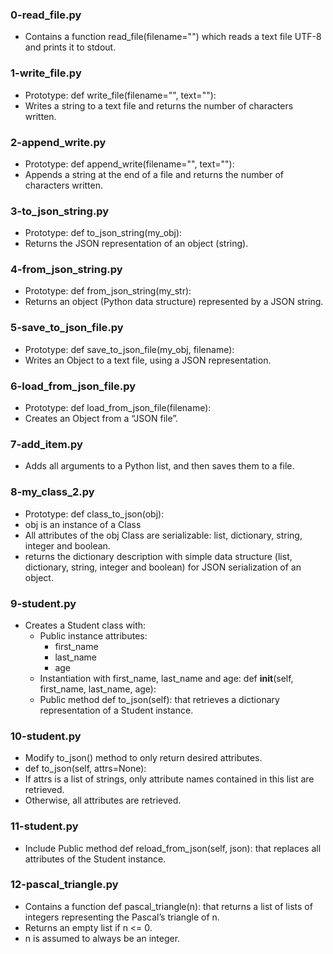### 0-read_file.py
- Contains a function read_file(filename="") which reads
a text file UTF-8 and prints it to stdout.
### 1-write_file.py
- Prototype: def write_file(filename="", text=""):
- Writes a string to a text file and returns the number of characters written.
### 2-append_write.py
- Prototype: def append_write(filename="", text=""):
- Appends a string at the end of a file and returns the number of characters
written.
### 3-to_json_string.py
- Prototype: def to_json_string(my_obj):
- Returns the JSON representation of an object (string).
### 4-from_json_string.py
- Prototype: def from_json_string(my_str):
- Returns an object (Python data structure) represented by a JSON string.
### 5-save_to_json_file.py
- Prototype: def save_to_json_file(my_obj, filename):
- Writes an Object to a text file, using a JSON representation.
### 6-load_from_json_file.py
- Prototype: def load_from_json_file(filename):
- Creates an Object from a “JSON file”.
### 7-add_item.py
- Adds all arguments to a Python list, and then saves them to a file.
### 8-my_class_2.py 
- Prototype: def class_to_json(obj):
- obj is an instance of a Class
- All attributes of the obj Class are serializable: list, dictionary, string,
integer and boolean.
- returns the dictionary description with simple data structure (list,
dictionary, string, integer and boolean) for JSON serialization of an object.
### 9-student.py
- Creates a Student class with:
	- Public instance attributes:
	  	- first_name
		- last_name
		- age
	- Instantiation with first_name, last_name and age: def __init__(self,
	first_name, last_name, age):
	- Public method def to_json(self): that retrieves a dictionary
	representation of a Student instance.
### 10-student.py
- Modify to_json() method to only return desired attributes.
- def to_json(self, attrs=None):
- If attrs is a list of strings, only attribute names contained in this list are
retrieved.
- Otherwise, all attributes are retrieved.
### 11-student.py
- Include Public method def reload_from_json(self, json): that replaces all attributes of the
Student instance.
### 12-pascal_triangle.py
- Contains a function def pascal_triangle(n): that returns a list of lists of
integers representing the Pascal’s triangle of n.
- Returns an empty list if n <= 0.
- n is assumed to always be an integer.
